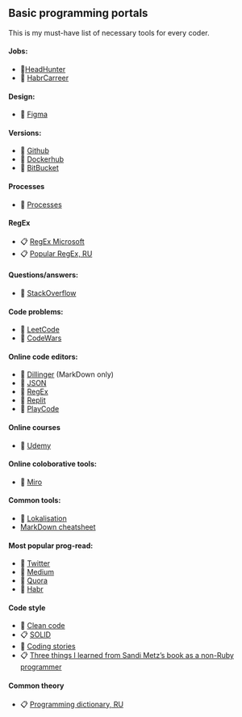 ## Basic programming portals
This is my must-have list of necessary tools for every coder.

#### Jobs:
- 🤖[HeadHunter](https://hh.ru)
- 🤖 [HabrCarreer](https://career.habr.com/)

#### Design:
- 🤖 [Figma](https://www.figma.com/login)

#### Versions:
- 🤖 [Github](https://github.com)
- 🤖 [Dockerhub](https://hub.docker.com/)
- 🤖 [BitBucket](https://bitbucket.org/)

#### Processes
- 🔖 [Processes](./processes.md)

#### RegEx
- 📋 [RegEx Microsoft](https://docs.microsoft.com/en-us/dotnet/standard/base-types/regular-expression-language-quick-reference)
- 📋 [Popular RegEx, RU](https://habr.com/ru/post/123845/)

#### Questions/answers:
- 🤖 [StackOverflow](https://stackoverflow.com/)

#### Code problems:
- 🤖 [LeetCode](https://leetcode.com/)
- 🤖 [CodeWars](https://www.codewars.com/)

#### Online code editors:
- 🤖 [Dillinger](https://dillinger.io/) (MarkDown only)
- 🤖 [JSON](https://jsoneditoronline.org/)
- 🤖 [RegEx](https://regex101.com/)
- 🤖 [Replit](https://replit.com/languages/nodejs)
- 🤖 [PlayCode](https://playcode.io/new/)

#### Online courses
- 🤖 [Udemy](https://www.udemy.com/)

#### Online coloborative tools:
- 🤖 [Miro](https://miro.com/)

#### Common tools:
- 🤖 [Lokalisation](https://lokalise.com/home)
- [MarkDown cheatsheet](https://www.markdownguide.org/cheat-sheet/)

#### Most popular prog-read:
- 🤖 [Twitter](https://twitter.com/)
- 🤖 [Medium](https://medium.com/)
- 🤖 [Quora](https://www.quora.com/)
- 🤖 [Habr](https://habr.com/)

#### Code style
- 📖 [Clean code](https://github.com/ryanmcdermott/clean-code-javascript)
- 📋 [SOLID](https://medium.com/webbdev/solid-4ffc018077da)
- 🤖 [Coding stories](https://codingstories.io/)
- 📋 [Three things I learned from Sandi Metz’s book as a non-Ruby programmer](https://medium.com/@mithi/review-sandi-metz-s-poodr-ch-1-4-wip-d4daac417665)

#### Common theory
- 📋 [Programming dictionary, RU](https://github.com/HowProgrammingWorks/Dictionary)